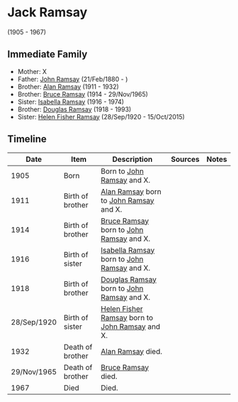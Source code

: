 ﻿---
layout: person
subject_key: i55070438
permalink: /people/i55070438
---

# Jack Ramsay
(1905 - 1967)

## Immediate Family

* Mother: X
* Father: [John Ramsay](./@64225415@-john-ramsay-b1880-2-21-d.md) (21/Feb/1880 - )
* Brother: [Alan Ramsay](./@62219744@-alan-ramsay-b1911-d1932.md) (1911 - 1932)
* Brother: [Bruce Ramsay](./@49046148@-bruce-ramsay-b1914-d1965-11-29.md) (1914 - 29/Nov/1965)
* Sister: [Isabella Ramsay](./@80504300@-isabella-ramsay-b1916-d1974.md) (1916 - 1974)
* Brother: [Douglas Ramsay](./@12977578@-douglas-ramsay-b1918-d1993.md) (1918 - 1993)
* Sister: [Helen Fisher Ramsay](./@34267190@-helen-fisher-ramsay-b1920-9-28-d2015-10-15.md) (28/Sep/1920 - 15/Oct/2015)

## Timeline

Date | Item | Description | Sources | Notes
---|---|---|---|---
1905 | Born | Born to [John Ramsay](./@64225415@-john-ramsay-b1880-2-21-d.md) and X. |  | 
1911 | Birth of brother | [Alan Ramsay](./@62219744@-alan-ramsay-b1911-d1932.md) born to [John Ramsay](./@64225415@-john-ramsay-b1880-2-21-d.md) and X. |  | 
1914 | Birth of brother | [Bruce Ramsay](./@49046148@-bruce-ramsay-b1914-d1965-11-29.md) born to [John Ramsay](./@64225415@-john-ramsay-b1880-2-21-d.md) and X. |  | 
1916 | Birth of sister | [Isabella Ramsay](./@80504300@-isabella-ramsay-b1916-d1974.md) born to [John Ramsay](./@64225415@-john-ramsay-b1880-2-21-d.md) and X. |  | 
1918 | Birth of brother | [Douglas Ramsay](./@12977578@-douglas-ramsay-b1918-d1993.md) born to [John Ramsay](./@64225415@-john-ramsay-b1880-2-21-d.md) and X. |  | 
28/Sep/1920 | Birth of sister | [Helen Fisher Ramsay](./@34267190@-helen-fisher-ramsay-b1920-9-28-d2015-10-15.md) born to [John Ramsay](./@64225415@-john-ramsay-b1880-2-21-d.md) and X. |  | 
1932 | Death of brother | [Alan Ramsay](./@62219744@-alan-ramsay-b1911-d1932.md) died. |  | 
29/Nov/1965 | Death of brother | [Bruce Ramsay](./@49046148@-bruce-ramsay-b1914-d1965-11-29.md) died. |  | 
1967 | Died | Died. |  | 

